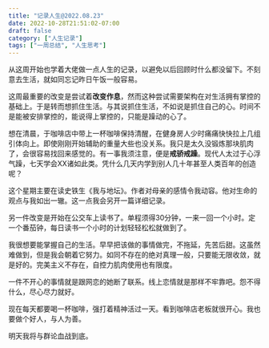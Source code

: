 ```yaml
---
title: "记录人生@2022.08.23"
date: 2022-10-28T21:51:02-07:00
draft: false
category: ["人生记录"]
tags: ["一周总结", "人生思考"]
---
```


从这周开始也学着大佬做一点人生的记录，以避免以后回顾时什么都没留下。不刻意去生活，就如同忘记昨日午饭一般容易。  

这周最重要的改变是尝试着**改变作息**，然而这种尝试需要架构在对生活拥有掌控的基础上。于是转而想抓住生活。与其说抓住生活，不如说是抓住自己的心。时间不是能被安排掌控的，能说得上掌控的，只能是躁动的心了。

想在清晨，于咖啡店中带上一杯咖啡保持清醒，在健身房人少时痛痛快快拉上几组引体向上。即使刚刚开始辅助的重量大些也没关系。我只是太久没锻炼那块肌肉了，会很容易找回来感觉的。有一事我须注意，便是**戒骄戒躁**。现代人太过于心浮气躁，七天学会XX诸如此类。凭什么几天内学到别人几十年甚至人类百年的创造呢？    

这个星期主要在读史铁生《我与地坛》。作者对母亲的感情令我动容。他对生命的观点与我如出一辙。这一点我会另开一篇详细记录。  

另一件改变是开始在公交车上读书了。单程须得30分钟，一来一回一个小时。定一个番茄钟，每日读书一个小时的计划轻轻松松就做到了。    

我很想要能掌握自己的生活。早早把该做的事情做完，不拖延，先苦后甜。这虽然难做到，但是我会朝着它努力。如同不存在的绝对真理一般，只要能无限收敛，就是好的。完美主义不存在，自控力肌肉使用也有限度。  

一件不开心的事情就是跟网恋的她断了联系。线上恋情就是那样不牢靠吧。怨不得什么，尽心尽力就好。 

现在每天都要喝一杯咖啡，强打着精神活过一天。看到咖啡店老板就很开心。我也要做个好人，与人为善。    

明天我将与群论血战到底。  